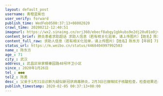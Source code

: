 ```yaml
---
layout: default_post
username: 青橙蓝紫也
user_verify: forward
publish_time: WedFeb0500:37:13+08002020
crawl_time: 20200212-12:40:51
imageurl: https://wx2.sinaimg.cn/orj360/ebecf8abgy1gbkubs9e2dj20u01o0jv8.jpg,https://wx1.sinaimg.cn/orj360/ebecf8abgy1gbkubsvad5j20u01o0gnt.jpg,https://wx3.sinaimg.cn/orj360/ebecf8abgy1gbkubtk5pvj20u01o00x4.jpg
content_brief: 肺炎患者求助超话 求助人信息（若有相关化验单，请上传图片）【姓名】陈东方【年龄】71【所在城市】武汉【所在小区、社区】武昌区徐家棚秦园路48号环卫小区【患病时间】2020年1月26日【联系方式】●●●【其他紧急联系人】陈勇【病情描述】 父亲于1月31日诊断为疑似新冠状病毒肺炎， ...全文
content_full_raw: 求助人信息（若有相关化验单，请上传图片）【姓名】陈东方【年龄】71【所在城市】武汉【所在小区、社区】武昌区徐家棚秦园路48号环卫小区【患病时间】2020年1月26日【联系方式】●●●【其他紧急联系人】陈勇【病情描述】父亲于1月31日诊断为疑似新冠状病毒肺炎，2月3日已做咽拭子核酸检查，检查结果还未收到通知。父亲于1月26日开始发烧38度在家隔离，1月28日一直未退烧到社区医院验血检查说是普通感冒，在家隔离吃感冒药。期间一直畏寒发烧，1月31日家属带去去武昌医院看发热门诊，肺部CT显示双肺感染，有玻璃样改变，C反应蛋白偏高，医生诊断疑似新冠状病毒感染肺炎（中度感染）。1月31日家属带着病人从下午1点挂号、看医生、检查、排队打完针已是凌晨三点半，医生告知无法提供床位住院。2月1日病人开始剧烈咳嗽，喘气，行走非常困难，而且每次回家要爬8层高楼，爬楼后呼吸困难，喘气严重。期间都会发烧37.8度。2月3日到同济光谷院区做咽拭子核酸检测，并在门诊打针，每天病人往返医院都要1个多小时，还要上下楼梯。家属为了陪同检查治疗，也是每天在医院呆10个小时以上，被感染风险非常大。目前病人一动就会剧烈咳嗽，且全身乏力，食欲不佳，每天还要上下楼梯往返医院打针。且治疗效果不明显。多次求助社区，社区回复也没法安排住院，只能回家隔离。家里有一共6口，2个小孩（一个才6个月大），在家隔离其他人感染的风险非常大，现在家里已有一人有轻微症状。核酸检测结果要48小时等通知是否确诊，但网络上说是3小时，不知道确诊之后是否能安排住院。目前老人家病情已在逐渐加重，行动不变，且1年前有做过手术，本身有慢性支气管炎的病史，如无法住院治疗，其病情会快速加重，故恳请爱心人士能将信息反馈相关部门，予以解决老人家住院问题。
status_url: https://m.weibo.cn/status/4468404997992503
name_: 陈东方
age_: 71
city_: 武汉
address_: 武昌区徐家棚秦园路48号环卫小区
since_: 2020年1月26日
tel_: ●●●
tel2_: 陈勇
desc_: 父亲于1月31日诊断为疑似新冠状病毒肺炎，2月3日已做咽拭子核酸检查，检查结果还未收到通知。父亲于1月26日开始发烧38度在家隔离，1月28日一直未退烧到社区医院验血检查说是普通感冒，在家隔离吃感冒药。期间一直畏寒发烧，1月31日家属带去去武昌医院看发热门诊，肺部CT显示双肺感染，有玻璃样改变，C反应蛋白偏高，医生诊断疑似新冠状病毒感染肺炎（中度感染）。1月31日家属带着病人从下午1点挂号、看医生、检查、排队打完针已是凌晨三点半，医生告知无法提供床位住院。2月1日病人开始剧烈咳嗽，喘气，行走非常困难，而且每次回家要爬8层高楼，爬楼后呼吸困难，喘气严重。期间都会发烧37.8度。2月3日到同济光谷院区做咽拭子核酸检测，并在门诊打针，每天病人往返医院都要1个多小时，还要上下楼梯。家属为了陪同检查治疗，也是每天在医院呆10个小时以上，被感染风险非常大。目前病人一动就会剧烈咳嗽，且全身乏力，食欲不佳，每天还要上下楼梯往返医院打针。且治疗效果不明显。多次求助社区，社区回复也没法安排住院，只能回家隔离。家里有一共6口，2个小孩（一个才6个月大），在家隔离其他人感染的风险非常大，现在家里已有一人有轻微症状。核酸检测结果要48小时等通知是否确诊，但网络上说是3小时，不知道确诊之后是否能安排住院。目前老人家病情已在逐渐加重，行动不变，且1年前有做过手术，本身有慢性支气管炎的病史，如无法住院治疗，其病情会快速加重，故恳请爱心人士能将信息反馈相关部门，予以解决老人家住院问题。
publish_timestamp: 2020-02-05 00:37:13+08:00
---
```

